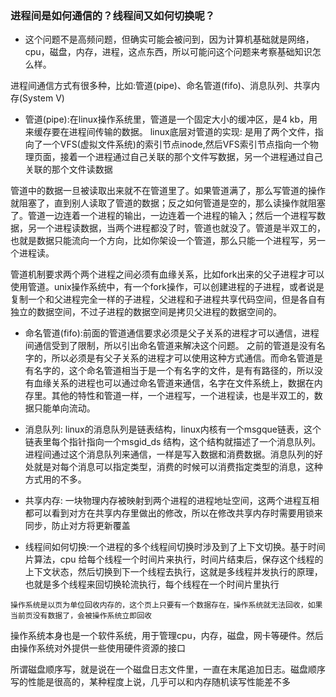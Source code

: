 ### 进程间是如何通信的？线程间又如何切换呢？
* 这个问题不是高频问题，但确实可能会被问到，因为计算机基础就是网络，cpu，磁盘，内存，进程，这点东西，所以可能问这个问题来考察基础知识怎么样。

进程间通信方式有很多种，比如:管道(pipe)、命名管道(fifo)、消息队列、共享内存(System V)
* 管道(pipe):在linux操作系统里，管道是一个固定大小的缓冲区，是4
kb，用来缓存要在进程间传输的数据。
linux底层对管道的实现: 是用了两个文件，指向了一个VFS(虚拟文件系统)的索引节点inode,然后VFS索引节点指向一个物理页面，接着一个进程通过自己关联的那个文件写数据，另一个进程通过自己关联的那个文件读数据

管道中的数据一旦被读取出来就不在管道里了。如果管道满了，那么写管道的操作就阻塞了，直到别人读取了管道的数据；反之如何管道是空的，那么读操作就阻塞了。管道一边连着一个进程的输出，一边连着一个进程的输入；然后一个进程写数据，另一个进程读数据，当两个进程都没了时，管道也就没了。管道是半双工的，也就是数据只能流向一个方向，比如你架设一个管道，那么只能一个进程写，另一个进程读。

管道机制要求两个两个进程之间必须有血缘关系，比如fork出来的父子进程才可以使用管道。unix操作系统中，有一个fork操作，可以创建进程的子进程，或者说是复制一个和父进程完全一样的子进程，父进程和子进程共享代码空间，但是各自有独立的数据空间，不过子进程的数据空间是拷贝父进程的数据空间的。
* 命名管道(fifo):前面的管道通信要求必须是父子关系的进程才可以通信，进程间通信受到了限制，所以引出命名管道来解决这个问题。
之前的管道是没有名字的，所以必须是有父子关系的进程才可以使用这种方式通信。而命名管道是有名字的，这个命名管道相当于是一个有名字的文件，是有有路径的，所以没有血缘关系的进程也可以通过命名管道来通信，名字在文件系统上，数据在内存里。其他的特性和管道一样，一个进程写，一个进程读，也是半双工的，数据只能单向流动。
* 消息队列: linux的消息队列是链表结构，linux内核有一个msgque链表，这个链表里每个指针指向一个msgid_ds
结构，这个结构就描述了一个消息队列。进程间通过这个消息队列来通信，一样是写入数据和消费数据。消息队列的好处就是对每个消息可以指定类型，消费的时候可以消费指定类型的消息，这种方式用的不多。
* 共享内存: 一块物理内存被映射到两个进程的进程地址空间，这两个进程互相都可以看到对方在共享内存里做出的修改，所以在修改共享内存时需要用锁来同步，防止对方将更新覆盖

* 线程间如何切换:一个进程的多个线程间切换时涉及到了上下文切换。基于时间片算法，cpu
给每个线程一个时间片来执行，时间片结束后，保存这个线程的上下文状态，然后切换到下一个线程去执行，这就是多线程并发执行的原理，也就是多个线程来回切换轮流执行，每个线程在一个时间片里执行

`操作系统是以页为单位回收内存的，这个页上只要有一个数据存在，操作系统就无法回收，如果当前页没有数据了，会被操作系统立即回收`

操作系统本身也是一个软件系统，用于管理cpu，内存，磁盘，网卡等硬件。然后由操作系统对外提供一些使用硬件资源的接口

所谓磁盘顺序写，就是说在一个磁盘日志文件里，一直在末尾追加日志。磁盘顺序写的性能是很高的，某种程度上说，几乎可以和内存随机读写性能差不多